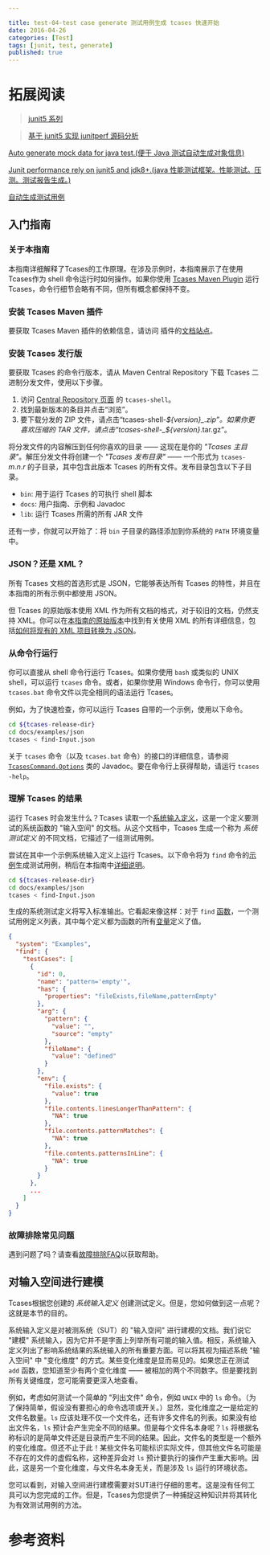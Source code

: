 ```yaml
---

title: test-04-test case generate 测试用例生成 tcases 快速开始
date: 2016-04-26
categories: [Test]
tags: [junit, test, generate]
published: true
---
```


# 拓展阅读

> [junit5 系列](https://houbb.github.io/2018/06/24/junit5-01-hello)

> [基于 junit5 实现 junitperf 源码分析](https://houbb.github.io/2021/07/23/junit-performance-junit5)

[Auto generate mock data for java test.(便于 Java 测试自动生成对象信息)](https://github.com/houbb/data-factory)

[Junit performance rely on junit5 and jdk8+.(java 性能测试框架。性能测试。压测。测试报告生成。)](https://github.com/houbb/junitperf)

[自动生成测试用例](https://github.com/houbb/evosuite-learn)

## 入门指南 ##

### 关于本指南 ###

本指南详细解释了Tcases的工作原理。在涉及示例时，本指南展示了在使用Tcases作为 shell 命令运行时如何操作。如果你使用 [Tcases Maven
Plugin](http://www.cornutum.org/tcases/docs/tcases-maven-plugin/index.html) 运行 Tcases，命令行细节会略有不同，但所有概念都保持不变。

### 安装 Tcases Maven 插件 ###

要获取 Tcases Maven 插件的依赖信息，请访问
插件的[文档站点](http://www.cornutum.org/tcases/docs/tcases-maven-plugin/dependency-info.html)。

### 安装 Tcases 发行版 ###

要获取 Tcases 的命令行版本，请从 Maven Central Repository 下载 Tcases 二进制分发文件，使用以下步骤。

  1. 访问 [Central Repository 页面](https://central.sonatype.com/artifact/org.cornutum.tcases/tcases-shell/4.0.1/versions) 的 `tcases-shell`。
  1. 找到最新版本的条目并点击“浏览”。
  1. 要下载分发的 ZIP 文件，请点击“tcases-shell-_${version}_.zip”。如果你更喜欢压缩的 TAR 文件，请点击“tcases-shell-_${version}_.tar.gz”。

将分发文件的内容解压到任何你喜欢的目录 —— 这现在是你的 _"Tcases 主目录"_。解压分发文件将创建一个 _"Tcases 发布目录"_ —— 一个形式为 `tcases-`_m_._n_._r_ 的子目录，其中包含此版本 Tcases 的所有文件。发布目录包含以下子目录。

  * `bin`: 用于运行 Tcases 的可执行 shell 脚本
  * `docs`: 用户指南、示例和 Javadoc 
  * `lib`: 运行 Tcases 所需的所有 JAR 文件

还有一步，你就可以开始了：将 `bin` 子目录的路径添加到你系统的 `PATH` 环境变量中。

### JSON？还是 XML？ ###

所有 Tcases 文档的首选形式是 JSON，它能够表达所有 Tcases 的特性，并且在本指南的所有示例中都使用 JSON。

但 Tcases 的原始版本使用 XML 作为所有文档的格式，对于较旧的文档，仍然支持 XML。你可以在[本指南的原始版本](http://www.cornutum.org/tcases/docs/Tcases-Guide.htm)中找到有关使用 XML 的所有详细信息，包括[如何将现有的 XML 项目转换为 JSON](http://www.cornutum.org/tcases/docs/Tcases-Guide.htm#json)。

### 从命令行运行 ###

你可以直接从 shell 命令行运行 Tcases。如果你使用 `bash` 或类似的 UNIX shell，可以运行 `tcases` 命令。或者，如果你使用 Windows 命令行，你可以使用 `tcases.bat` 命令文件以完全相同的语法运行 Tcases。

例如，为了快速检查，你可以运行 Tcases 自带的一个示例，使用以下命令。

```bash
cd ${tcases-release-dir}
cd docs/examples/json 
tcases < find-Input.json 
```

关于 `tcases` 命令（以及 `tcases.bat` 命令）的接口的详细信息，请参阅
[`TcasesCommand.Options`](http://www.cornutum.org/tcases/docs/api/org/cornutum/tcases/TcasesCommand.Options.html) 类的 Javadoc。要在命令行上获得帮助，请运行 `tcases -help`。

### 理解 Tcases 的结果 ###

运行 Tcases 时会发生什么？Tcases 读取一个[系统输入定义](#defining-system-functions)，这是一个定义要测试的系统函数的 "输入空间" 的文档。从这个文档中，Tcases 生成一个称为 _系统测试定义_ 的不同文档，它描述了一组测试用例。

尝试在其中一个示例系统输入定义上运行 Tcases。以下命令将为 `find` 命令的[示例](#an-example-the-find-command)生成测试用例，稍后在本指南中[详细说明](#modeling-the-input-space)。

```bash
cd ${tcases-release-dir}
cd docs/examples/json 
tcases < find-Input.json 
```

生成的系统测试定义将写入标准输出。它看起来像这样：对于 `find` [函数](#defining-system-functions)，一个测试用例定义列表，其中每个定义都为函数的所有[变量](#defining-input-variables)定义了值。

```json
{
  "system": "Examples",
  "find": {
    "testCases": [
      {
        "id": 0,
        "name": "pattern='empty'",
        "has": {
          "properties": "fileExists,fileName,patternEmpty"
        },
        "arg": {
          "pattern": {
            "value": "",
            "source": "empty"
          },
          "fileName": {
            "value": "defined"
          }
        },
        "env": {
          "file.exists": {
            "value": true
          },
          "file.contents.linesLongerThanPattern": {
            "NA": true
          },
          "file.contents.patternMatches": {
            "NA": true
          },
          "file.contents.patternsInLine": {
            "NA": true
          }
        }
      },
      ...
    ]
  }
}
```

### 故障排除常见问题 ###

遇到问题了吗？请查看[故障排除FAQ](./Troubleshooting-FAQs.md#troubleshooting-faqs)以获取帮助。

## 对输入空间进行建模 ##

Tcases根据您创建的 _系统输入定义_ 创建测试定义。但是，您如何做到这一点呢？这就是本节的目的。

系统输入定义是对被测系统（SUT）的 "输入空间" 进行建模的文档。我们说它 "建模" 系统输入，因为它并不是字面上列举所有可能的输入值。相反，系统输入定义列出了影响系统结果的系统输入的所有重要方面。可以将其视为描述系统 "输入空间" 中 "变化维度" 的方式。某些变化维度是显而易见的。如果您正在测试 `add` 函数，您知道至少有两个变化维度 —— 被相加的两个不同数字。但是要找到所有关键维度，您可能需要更深入地查看。

例如，考虑如何测试一个简单的 "列出文件" 命令，例如 `UNIX` 中的 `ls` 命令。（为了保持简单，假设没有要担心的命令选项或开关。）显然，变化维度之一是给定的文件名数量。`ls` 应该处理不仅一个文件名，还有许多文件名的列表。如果没有给出文件名，`ls` 预计会产生完全不同的结果。但是每个文件名本身呢？`ls` 将根据名称标识的是简单文件还是目录而产生不同的结果。因此，文件名的类型是一个额外的变化维度。但还不止于此！某些文件名可能标识实际文件，但其他文件名可能是不存在的文件的虚假名称，这种差异会对 `ls` 预计要执行的操作产生重大影响。因此，这是另一个变化维度，与文件名本身无关，而是涉及 `ls` 运行的环境状态。

您可以看到，对输入空间进行建模需要对SUT进行仔细的思考。这是没有任何工具可以为您完成的工作。但是，Tcases为您提供了一种捕捉这种知识并将其转化为有效测试用例的方法。


# 参考资料


